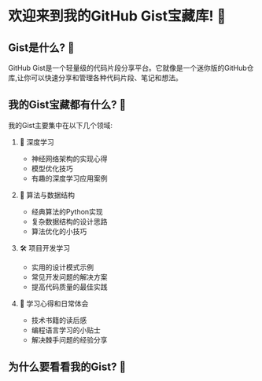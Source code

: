 # 欢迎来到我的GitHub Gist宝藏库! 🚀

## Gist是什么? 🤔

GitHub Gist是一个轻量级的代码片段分享平台。它就像是一个迷你版的GitHub仓库,让你可以快速分享和管理各种代码片段、笔记和想法。

## 我的Gist宝藏都有什么? 💎

我的Gist主要集中在以下几个领域:

1. 🧠 深度学习
   - 神经网络架构的实现心得
   - 模型优化技巧
   - 有趣的深度学习应用案例

2. 🔬 算法与数据结构
   - 经典算法的Python实现
   - 复杂数据结构的设计思路
   - 算法优化的小技巧

3. 🛠️ 项目开发学习
   - 实用的设计模式示例
   - 常见开发问题的解决方案
   - 提高代码质量的最佳实践

4. 📝 学习心得和日常体会
   - 技术书籍的读后感
   - 编程语言学习的小贴士
   - 解决棘手问题的经验分享

## 为什么要看看我的Gist? 👀



